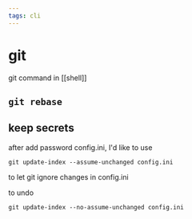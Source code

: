 ```yaml
---
tags: cli
---
```

# git

git command in [[shell]]

## `git rebase`

## keep secrets

after add password config.ini, I'd like to use

```shell
git update-index --assume-unchanged config.ini
```

to let git ignore changes in config.ini

to undo

```shell
git update-index --no-assume-unchanged config.ini
```
